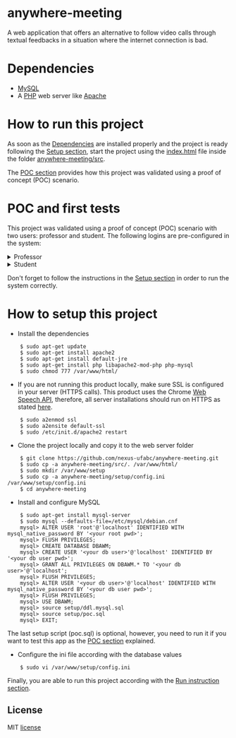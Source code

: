 # anywhere-meeting

A web application that offers an alternative to follow video calls through textual feedbacks in a situation where the internet connection is bad.

# Dependencies

- [MySQL](https://www.mysql.com/)
- A [PHP](https://www.php.net/) web server like [Apache](https://httpd.apache.org/)

# How to run this project

As soon as the [Dependencies](#Dependencies) are installed properly and the project is ready following the [Setup section](#how-to-setup-this-project), start the project using the [index.html](https://github.com/nexus-ufabc/anywhere-meeting/blob/main/src/index.html) file inside the folder [anywhere-meeting/src](https://github.com/nexus-ufabc/anywhere-meeting/tree/main/src).

The [POC section](#poc-and-first-tests) provides how this project was validated using a proof of concept (POC) scenario.

# POC and first tests

This project was validated using a proof of concept (POC) scenario with two users: professor and student. The following logins are pre-configured in the system:

<details>
    <summary>Professor</summary>
    <p>User: professorpaulo</p>
    <p>Password: 1234</p>
</details>

<details>
    <summary>Student</summary>
    <p>User: alunopedro</p>
    <p>Password: 5678</p>
</details>

Don't forget to follow the instructions in the [Setup section](#how-to-setup-this-project) in order to run the system correctly.

# How to setup this project

- Install the dependencies

```console
    $ sudo apt-get update
    $ sudo apt-get install apache2
    $ sudo apt-get install default-jre
    $ sudo apt-get install php libapache2-mod-php php-mysql
    $ sudo chmod 777 /var/www/html/
```

- If you are not running this product locally, make sure SSL is configured in your server (HTTPS calls). This product uses the Chrome [Web Speech API](https://wicg.github.io/speech-api/), therefore, all server installations should run on HTTPS as stated [here](https://developers.google.com/web/updates/2013/01/Voice-Driven-Web-Apps-Introduction-to-the-Web-Speech-API).

```console
    $ sudo a2enmod ssl
    $ sudo a2ensite default-ssl
    $ sudo /etc/init.d/apache2 restart
```

- Clone the project locally and copy it to the web server folder

```console
    $ git clone https://github.com/nexus-ufabc/anywhere-meeting.git
    $ sudo cp -a anywhere-meeting/src/. /var/www/html/
    $ sudo mkdir /var/www/setup
    $ sudo cp -a anywhere-meeting/setup/config.ini /var/www/setup/config.ini
    $ cd anywhere-meeting
```

- Install and configure MySQL

```console
    $ sudo apt-get install mysql-server
    $ sudo mysql --defaults-file=/etc/mysql/debian.cnf
    mysql> ALTER USER 'root'@'localhost' IDENTIFIED WITH mysql_native_password BY '<your root pwd>';
    mysql> FLUSH PRIVILEGES;
    mysql> CREATE DATABASE DBAWM;
    mysql> CREATE USER '<your db user>'@'localhost' IDENTIFIED BY '<your db user pwd>';
    mysql> GRANT ALL PRIVILEGES ON DBAWM.* TO '<your db user>'@'localhost';
    mysql> FLUSH PRIVILEGES;
    mysql> ALTER USER '<your db user>'@'localhost' IDENTIFIED WITH mysql_native_password BY '<your db user pwd>';
    mysql> FLUSH PRIVILEGES;
    mysql> USE DBAWM;
    mysql> source setup/ddl.mysql.sql
    mysql> source setup/poc.sql
    mysql> EXIT;
```

The last setup script (poc.sql) is optional, however, you need to run it if you want to test this app as the [POC section](#poc-and-first-tests) explained.

- Configure the ini file according with the database values

```console
    $ sudo vi /var/www/setup/config.ini
```

Finally, you are able to run this project according with the [Run instruction section](#how-to-run-this-project).

## License

MIT [license](https://github.com/nexus-ufabc/anywhere-meeting/blob/main/LICENSE)
